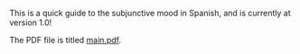 This is a quick guide to the subjunctive mood in Spanish, and is currently at version 1.0!

The PDF file is titled [main.pdf](https://github.com/krithravi/SubjunctiveGuide/blob/master/main.pdf).
